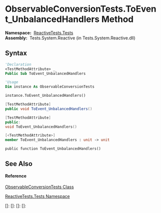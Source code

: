 # ObservableConversionTests.ToEvent\_UnbalancedHandlers Method

**Namespace:**  [ReactiveTests.Tests](ReactiveTests.Tests\ReactiveTests.Tests.md)  
**Assembly:**  Tests.System.Reactive (in Tests.System.Reactive.dll)

## Syntax

```vb
'Declaration
<TestMethodAttribute> _
Public Sub ToEvent_UnbalancedHandlers
```

```vb
'Usage
Dim instance As ObservableConversionTests

instance.ToEvent_UnbalancedHandlers()
```

```csharp
[TestMethodAttribute]
public void ToEvent_UnbalancedHandlers()
```

```c++
[TestMethodAttribute]
public:
void ToEvent_UnbalancedHandlers()
```

```fsharp
[<TestMethodAttribute>]
member ToEvent_UnbalancedHandlers : unit -> unit 
```

```jscript
public function ToEvent_UnbalancedHandlers()
```

## See Also

#### Reference

[ObservableConversionTests Class](ObservableConversionTests\ObservableConversionTests.md)

[ReactiveTests.Tests Namespace](ReactiveTests.Tests\ReactiveTests.Tests.md)

[]: 
[]: 
[]: 
[]: 